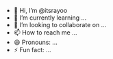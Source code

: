 - 👋 Hi, I’m @itsrayoo
- 🌱 I’m currently learning ...
- 💞️ I’m looking to collaborate on ...
- 📫 How to reach me ...
- 😄 Pronouns: ...
- ⚡ Fun fact: ...

<!---
itsrayoo/itsrayoo is a ✨ special ✨ repository because its `README.md` (this file) appears on your GitHub profile.
You can click the Preview link to take a look at your changes.
--->
